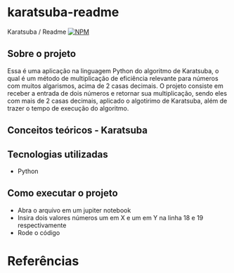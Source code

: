 # karatsuba-readme
Karatsuba / Readme
[![NPM](https://img.shields.io/npm/l/react)](https://github.com/UrsulaF/karatsuba-readme/blob/main/LICENSE)
## Sobre o projeto 
Essa é uma aplicação na linguagem Python do algoritmo de Karatsuba, o qual é um método de multiplicação de eficiência relevante para números com muitos algarismos, acima de 2 casas decimais. O projeto consiste em receber a entrada de dois números e retornar sua multiplicação, sendo eles com mais de 2 casas decimais, aplicado o algotirimo de Karatsuba, além de trazer o tempo de execução do algoritmo. 

## Conceitos teóricos - Karatsuba

## Tecnologias utilizadas
- Python 

## Como executar o projeto
- Abra o arquivo em um jupiter notebook
- Insira dois valores números um em X e um em Y na linha 18 e 19 respectivamente 
- Rode o código

# Referências 

